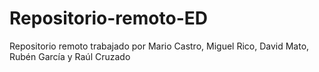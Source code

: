 # Repositorio-remoto-ED
Repositorio remoto trabajado por Mario Castro, Miguel Rico, David Mato, Rubén García y Raúl Cruzado
